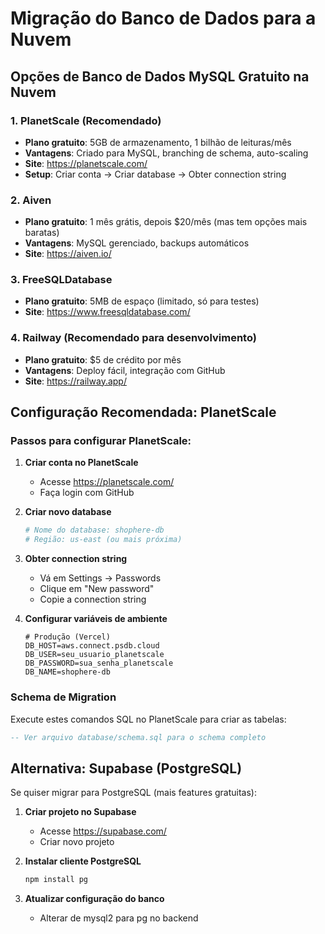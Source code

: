 # Migração do Banco de Dados para a Nuvem

## Opções de Banco de Dados MySQL Gratuito na Nuvem

### 1. PlanetScale (Recomendado)
- **Plano gratuito**: 5GB de armazenamento, 1 bilhão de leituras/mês
- **Vantagens**: Criado para MySQL, branching de schema, auto-scaling
- **Site**: https://planetscale.com/
- **Setup**: Criar conta → Criar database → Obter connection string

### 2. Aiven
- **Plano gratuito**: 1 mês grátis, depois $20/mês (mas tem opções mais baratas)
- **Vantagens**: MySQL gerenciado, backups automáticos
- **Site**: https://aiven.io/

### 3. FreeSQLDatabase
- **Plano gratuito**: 5MB de espaço (limitado, só para testes)
- **Site**: https://www.freesqldatabase.com/

### 4. Railway (Recomendado para desenvolvimento)
- **Plano gratuito**: $5 de crédito por mês
- **Vantagens**: Deploy fácil, integração com GitHub
- **Site**: https://railway.app/

## Configuração Recomendada: PlanetScale

### Passos para configurar PlanetScale:

1. **Criar conta no PlanetScale**
   - Acesse https://planetscale.com/
   - Faça login com GitHub

2. **Criar novo database**
   ```bash
   # Nome do database: shophere-db
   # Região: us-east (ou mais próxima)
   ```

3. **Obter connection string**
   - Vá em Settings → Passwords
   - Clique em "New password"
   - Copie a connection string

4. **Configurar variáveis de ambiente**
   ```env
   # Produção (Vercel)
   DB_HOST=aws.connect.psdb.cloud
   DB_USER=seu_usuario_planetscale
   DB_PASSWORD=sua_senha_planetscale
   DB_NAME=shophere-db
   ```

### Schema de Migration

Execute estes comandos SQL no PlanetScale para criar as tabelas:

```sql
-- Ver arquivo database/schema.sql para o schema completo
```

## Alternativa: Supabase (PostgreSQL)

Se quiser migrar para PostgreSQL (mais features gratuitas):

1. **Criar projeto no Supabase**
   - Acesse https://supabase.com/
   - Criar novo projeto

2. **Instalar cliente PostgreSQL**
   ```bash
   npm install pg
   ```

3. **Atualizar configuração do banco**
   - Alterar de mysql2 para pg no backend